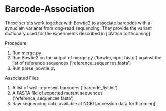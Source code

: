 # Barcode-Association

These scripts work together with Bowtie2 to associate barcodes with a-synuclein variants from long-read sequencing. They provide the variant dictionary used for the experiments described in [citation forthcoming]

Procedure
1) Run merge.py
2) Run Bowtie2 on the output of merge.py ('bowtie_input.fastq') against the list of reference sequences ('reference_sequences.fasta')
3) Run parse_bowtie.py

Associated Files
1) A list of well-represent barcodes ('barcode_list.txt')
2) A FASTA file of expected mutant sequences ('reference_sequences.fasta')
3) Raw sequencing data, available at NCBI [accession data forthcoming]
